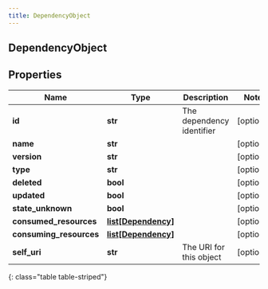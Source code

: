 ```yaml
---
title: DependencyObject
---
```

## DependencyObject

## Properties

|Name | Type | Description | Notes|
|------------ | ------------- | ------------- | -------------|
| **id** | **str** | The dependency identifier | [optional] |
| **name** | **str** |  | [optional] |
| **version** | **str** |  | [optional] |
| **type** | **str** |  | [optional] |
| **deleted** | **bool** |  | [optional] |
| **updated** | **bool** |  | [optional] |
| **state_unknown** | **bool** |  | [optional] |
| **consumed_resources** | [**list[Dependency]**](Dependency.html) |  | [optional] |
| **consuming_resources** | [**list[Dependency]**](Dependency.html) |  | [optional] |
| **self_uri** | **str** | The URI for this object | [optional] |
{: class="table table-striped"}


